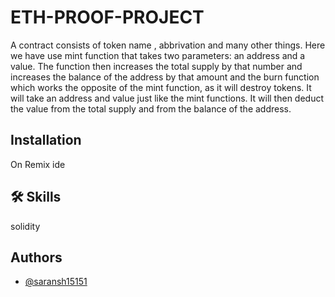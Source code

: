 
# ETH-PROOF-PROJECT

A contract consists of token name , abbrivation and many other things. Here we have use mint function that takes two parameters: an address and a value. The function then increases the total supply by that number and increases the balance of the address by that amount and the burn function which works the opposite of the mint function, as it will destroy tokens. It will take an address and value just like the mint functions. It will then deduct the value from the total supply and from the balance of the address.
 


## Installation

On Remix ide 

    
## 🛠 Skills
solidity


## Authors

- [@saransh15151](https://github.com/saransh15151)


